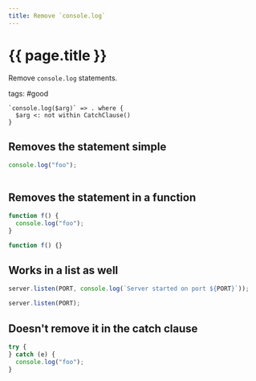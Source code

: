 ```yaml
---
title: Remove `console.log`
---
```


# {{ page.title }}

Remove `console.log` statements.

tags: #good

```grit
`console.log($arg)` => . where {
  $arg <: not within CatchClause()
}
```

## Removes the statement simple

```javascript
console.log("foo");
```

```

```

## Removes the statement in a function

```javascript
function f() {
  console.log("foo");
}
```

```typescript
function f() {}
```

## Works in a list as well

```javascript
server.listen(PORT, console.log(`Server started on port ${PORT}`));
```

```typescript
server.listen(PORT);
```

## Doesn't remove it in the catch clause

```javascript
try {
} catch (e) {
  console.log("foo");
}
```
